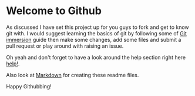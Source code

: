Welcome to Github
===

As discussed I have set this project up for you guys to fork and get 
to know git with. I would suggest learning the basics of git by 
following some of [Git immersion](http://gitimmersion.com/) guide
then make some changes, add some files and submit a pull request or 
play around with raising an issue.

Oh yeah and don't forget to have a look around the help section right
here [help!](http://help.github.com/).

Also look at [Markdown](http://daringfireball.net/projects/markdown/)
for creating these readme files.

Happy Githubbing!
